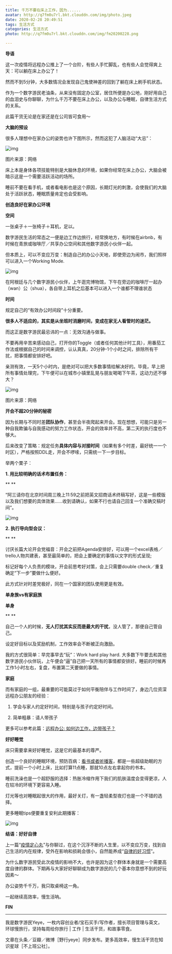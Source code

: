 ```yaml
---
title: 千万不要在床上工作，因为......
avatar: http://q7fm0u7rl.bkt.clouddn.com/img/photo.jpeg
date: 2020-02-28 20:49:51
tags: 生活方式  
categories: 生活方式
photo: http://q7fm0u7rl.bkt.clouddn.com/img/fm20200228.png

---
```


**导语**



这一次疫情将远程办公推上了一个台阶，有些人手忙脚乱，也有些人会觉得爽上天：可以躺在床上办公了！



然而不到5分钟，大多数情况会发现自己鬼使神差的回到了躺在床上刷手机状态。



作为一个数字游民老油条，从来没有固定办公室，居住所便是办公地，刚好用自己的血泪史与你聊聊，为什么千万不要在床上办公，以及办公与睡眠，自律生活方式的关系。



此篇干货无论是在家还是在公司皆可食用～





**大脑的预设**

 

很多人理想中在家办公的姿势也许下图所示，然而这犯了人脑活动“大忌”：



![img](http://q7fm0u7rl.bkt.clouddn.com/img/640-20200320134656084.jpeg)

 图片来源：网络



床上本是身体各项技能特别是大脑休息的环境，如果你经常在床上办公，大脑会被暗示这是一个需要活跃活动的场所。



睡前不要在看手机，或者看电影也是这个原因，长期灯光的刺激，会使我们的大脑处于活跃状态，睡眠质量肯定也会受影响。







**创造良好在家办公环境**

 

**空间**



一张桌子＋一张椅子＋耳机，足以。


数字游民生活的常态之一便是边工作边旅行，经常换地方，有时候在airbnb，有时候在青旅或咖啡厅／共享办公空间和其他数字游民小伙伴一起。



但本质上，可以不变应万变：制造自己的办公小天地，即使旁边为闹市，我们照样可以进入一个Working Mode.



![img](http://q7fm0u7rl.bkt.clouddn.com/img/640-20200320134700484.jpeg)

在阿根廷与几个数字游民小伙伴，上午逛完博物馆，下午在旁边的咖啡厅一起办（wan）公（shua），各自带上耳机之后基本可以进入一个谁都不理谁状态

 

**时间**



规定自己的“有效办公时间段”十分重要。



**很多人不适应的，其实是从坐班时消磨时间，变成在家无人看管时的迷茫。**



而这正是数字游民最忌讳的一点：无效沟通与做事。



不要再用辛苦来感动自己，打开你的Toggle（或者任何其他计时工具），用番茄工作法或根据自己的时间来调控，认认真真，20分钟-1个小时之间，排除所有干扰，把事情都安排好吧。



亲测有效，一天5个小时内，是绝对可以把大多数事情给解决好的。毕竟，早上把所有事情处理完，下午便可以在城市小镇里乱晃与朋友喝喝下午茶，这动力还不够大？



![img](http://q7fm0u7rl.bkt.clouddn.com/img/640-20200320134704970.jpeg)

 图片来源：网络

 

**开会不超20分钟的秘密**



因为长期与不同时差**团队协作**，甚至会半夜爬起来开会。现在想想，可能只是另一种自我欺骗与自我感动的努力工作状态，开会的效率并不高，第二天的执行度也不够大。



后来改变了策略：规定任务**具体内容与对接时间**（如果有多个时差，最好统一一个时区），严格按照DDL走，开会不啰嗦，只需统一下一步目标。





举两个栗子：



**1. 用比较明确的话术布置任务：**

**
**

“阿三请你在北京时间周三晚上11:59之前把英文招商话术终稿写好，这是一些模版以及我们想要的具体效果......收到请确认，如果不行也请自己回复一个准确交稿时间”。





![img](http://q7fm0u7rl.bkt.clouddn.com/img/640-20200320134709261.png)



**2. 执行导向型会议：**

**
**

讨厌长篇大论开会党福音：开会之前把Agenda安排好，可以用一个excel表格／trello人物共建表，甚至最简单的，把会上要确定的事情以文字的形式呈现;



标记好每个人负责的模块，开会前思考好对策，会上只需要double check／重复确定“下一步”要做什么便好。



此方式针对时差党极好，同在一个国家的团队使用更是有效。



**单身族vs有家庭族**



**单身**

**
**

自己一个人的时候，**无人打扰其实反而是最大的干扰**，没人管了，那便自己管自己。



设定好目标以及奖励机制，工作效率会不断被正向激励。


我的方式很简单：早完事早去“玩”：Work hard play hard. 大多数下午要去和其他数字游民小伙伴玩，上午便会“逼”自己把一天所有的事情都安排好。睡前的时候再工作1小时左右，复盘，布置第二天要做的事情。



**家庭**



而有家庭的一组，最重要的可能莫过于如何平衡陪伴与工作时间了，身边几位资深远程办公朋友的经验：



1. 学会与家人约定好时间，特别是与孩子约定好时间。

2. 简单粗暴：请人带孩子



更多可以参考此篇：[远程办公: 如何边工作，边带孩子？](https://mp.weixin.qq.com/s?__biz=MjM5MDA2MzMyNw==&mid=2447720199&idx=1&sn=832fda83c92c30c20372082630f4ab37&token=1409744595&lang=zh_CN&scene=21#wechat_redirect)





**好好睡觉**



床只需要拿来好好睡觉，这是它的最基本的尊严。



创造一个良好的睡眠环境，预防百病：[看书或者听播客](http://mp.weixin.qq.com/s?__biz=MzU4NjY5NjQxMw==&mid=2247484692&idx=1&sn=3d150d29f4835c91a19307e2db3cb80e&chksm=fdf616a6ca819fb0834250232b7cba063191253bf5318c897421ef1a681652d542f68d1faa65&scene=21#wechat_redirect)，都是一些超级助眠的方式，提前一个小时上床，比如打算11点睡，那就10点左右拿起你的书本。



睡前洗澡也是一个超舒服的选择：热胀冷缩作用下我们的肌肤温度会变得更凉，人在较冷的环境下更容易入睡。



灯光等也对睡眠起很大的作用，最好关灯，有一盏轻柔型夜灯也是一个不错的选择。

更多睡眠tips便要重复安利此期播客：





![img](http://q7fm0u7rl.bkt.clouddn.com/img/640-20200320134723973.jpeg)







**结语：好好自律**

 

上一篇“[疫情定心丸](http://mp.weixin.qq.com/s?__biz=MzU4NjY5NjQxMw==&mid=2247484726&idx=1&sn=caee5301694a362dd94f36bfca970fb9&chksm=fdf61684ca819f9240471449324357b585f3f4c99ccea55e30e2697a8763bcdb0b40046bcd02&scene=21#wechat_redirect)”与你聊过，在这个沉浮不断的人生里，以不变应万变，找到自己生活的内在规律，受外在影响和损耗会很小，自然能养成“[自律的好习惯](http://mp.weixin.qq.com/s?__biz=MzU4NjY5NjQxMw==&mid=2247484208&idx=1&sn=27119b45675a1605e793be97014a6656&chksm=fdf61082ca81999495f87a172ad60fec23f33280895436e244cd678b3acc4b4c6efe3a58aad6&scene=21#wechat_redirect)”。



为什么数字游民受此次疫情的影响不大，也许是因为这个群体本身就是一个需要高度自律的群体。下期再与大家好好聊聊成为数字游民的几个基本你意想不到的好玩因素～



办公姿势千千万，我只取桌椅这一角。



一起继续高效率，慢生活呐。





**FIN**





****

我是数字游民Yeye，一枚内容创业者/宝石买手/写作者，擅长项目管理与英文，环球慢旅行，坚持每周给你旅行 | 工作 | 生活干货，和故事零食。



文章在头条／豆瓣／微博［野行yeye］同步发布。更多高效率，慢生活干货在知识星球［不上班公社］。